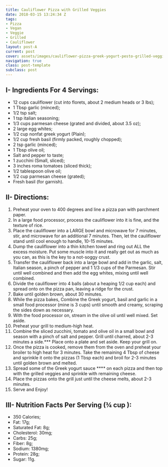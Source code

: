 ```yaml
---
title: Cauliflower Pizza with Grilled Veggies
date: 2018-03-15 13:24:34 Z
tags:
- Pizza
- Vegan
- Veggie
- Grilled
- Cauliflower
layout: post-A
current: post
cover: assets/images/cauliflower-pizza-greek-yogurt-pesto-grilled-veggies.jpg
navigation: true
class: post-template
subclass: post
---
```


## I- Ingredients For 4 Servings:

* 12 cups cauliflower (cut into florets, about 2 medium heads or 3 lbs);
* 1 Tbsp garlic (minced);
* 1/2 tsp salt;
* 1 tsp italian seasoning;
* 1/3 cups parmesan cheese (grated and divided, about 3.5 oz);
* 2 large egg whites;
* 1/2 cup nonfat greek yogurt (Plain);
* 1/2 cup fresh basil (firmly packed, roughly chopped);
* 2 tsp garlic (minced);
* 1 Tbsp olive oil;
* Salt and pepper to taste;
* 1 zucchini (Small, sliced);
* 3 inches roma tomatoes (sliced thick);
* 1/2 tablespoon olive oil;
* 1/2 cup parmesan cheese (grated);
* Fresh basil (for garnish).

## II- Directions:

1. Preheat your oven to 400 degrees and line a pizza pan with parchment paper.
1. In a large food processor, process the cauliflower into it is fine, and the texture of rice.
1. Place the cauliflower into a LARGE bowl and microwave for 7 minutes, stir, and microwave for an additional 7 minutes. Then, let the cauliflower stand until cool enough to handle, 10-15 minutes.
1. Dump the cauliflower into a thin kitchen towel and ring out ALL the excess moisture. Put some muscle into it and really get out as much as you can, as this is the key to a not-soggy crust.
1. Transfer the cauliflower back into a large bowl and add in the garlic, salt, Italian season, a pinch of pepper and 1 1/3 cups of the Parmesan. Stir until well combined and then add the egg whites, mixing until well combined.
1. Divide the cauliflower into 4 balls (about a heaping 1/2 cup each) and spread onto on the pizza pan, leaving a ridge for the crust.
1. Bake until golden brown, about 30 minutes.
1. While the pizza bakes, Combine the Greek yogurt, basil and garlic in a small food processor (mine is 3 cups) until smooth and creamy, scraping the sides down as necessary.
1. With the food processor on, stream in the olive oil until well mixed. Set aside.
1. Preheat your grill to medium-high heat.
1. Combine the sliced zucchini, tomato and olive oil in a small bowl and season with a pinch of salt and pepper. Grill until charred, about 2-3 minutes a side.*** Place onto a plate and set aside. Keep your grill on.
1. Once the pizza is cooked, remove them from the oven and preheat your broiler to high heat for 3 minutes. Take the remaining 4 Tbsp of cheese and sprinkle it onto the pizzas (1 Tbsp each) and broil for 2-3 minutes until golden brown and melted.
1. Spread some of the Greek yogurt sauce **** on each pizza and then top with the grilled veggies and sprinkle with remaining cheese.
1. Place the pizzas onto the grill just until the cheese melts, about 2-3 minutes.
1. Serve and Enjoy!

## III- Nutrition Facts Per Serving (¾ cup ):

* 350 Calories;
* Fat: 17g;
* Saturated Fat: 8g;
* Cholesterol: 30mg;
* Carbs: 25g;
* Fiber: 8g;
* Sodium: 1380mg;
* Protein: 28g;
* Sugar: 11g.